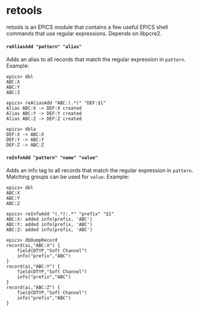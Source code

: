 retools
=======

retools is an EPICS module that contains a few useful EPICS shell commands
that use regular expressions. Depends on libpcre2.

#### `reAliasAdd "pattern" "alias"`

Adds an alias to all records that match the regular expression in `pattern`.
Example:

    epics> dbl
    ABC:X
    ABC:Y
    ABC:Z

    epics> reAliasAdd "ABC:(.*)" "DEF:$1"
    Alias ABC:X -> DEF:X created
    Alias ABC:Y -> DEF:Y created
    Alias ABC:Z -> DEF:Z created

    epics> dbla
    DEF:X -> ABC:X
    DEF:Y -> ABC:Y
    DEF:Z -> ABC:Z

#### `reInfoAdd "pattern" "name" "value"`

Adds an info tag to all records that match the regular expression in `pattern`.
Matching groups can be used for `value`. Example:

    epics> dbl
    ABC:X
    ABC:Y
    ABC:Z

    epics> reInfoAdd "(.*):.*" "prefix" "$1"
    ABC:X: added info(prefix, 'ABC')
    ABC:Y: added info(prefix, 'ABC')
    ABC:Z: added info(prefix, 'ABC')

    epics> dbDumpRecord
    record(ai,"ABC:X") {
        field(DTYP,"Soft Channel")
        info("prefix","ABC")
    }
    record(ai,"ABC:Y") {
        field(DTYP,"Soft Channel")
        info("prefix","ABC")
    }
    record(ai,"ABC:Z") {
        field(DTYP,"Soft Channel")
        info("prefix","ABC")
    }

